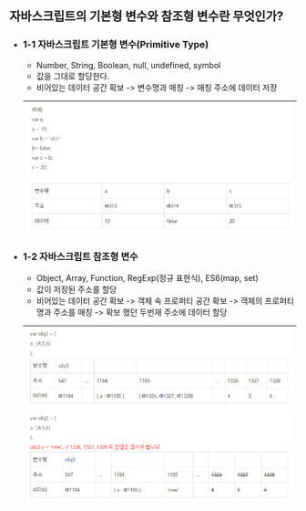 ## 자바스크립트의 기본형 변수와 참조형 변수란 무엇인가?

-   ### 1-1 자바스크립트 기본형 변수(Primitive Type)

    -   Number, String, Boolean, null, undefined, symbol
    -   값을 그대로 할당한다.
    -   비어있는 데이터 공간 확보 -> 변수명과 매칭 -> 매칭 주소에 데이터 저장

    | ![img](./img/javascript_2_1.png) |
    | -------------------------------- |


-   ### 1-2 자바스크립트 참조형 변수

    -   Object, Array, Function, RegExp(정규 표현식), ES6(map, set)
    -   값이 저장된 주소를 할당
    -   비어있는 데이터 공간 확보 -> 객체 속 프로퍼티 공간 확보 -> 객체의 프로퍼티 명과 주소를 매칭 -> 확보 했던 두번재 주소에 데이터 할당

    | ![img](./img/javascript_2_2.png) |
    | -------------------------------- |

